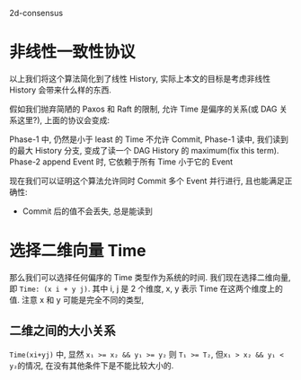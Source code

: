 2d-consensus

# 非线性一致性协议

以上我们将这个算法简化到了线性 History,
实际上本文的目标是考虑非线性 History 会带来什么样的东西.

假如我们抛弃简陋的 Paxos 和 Raft 的限制, 允许 Time 是偏序的关系(或 DAG 关系这里?),
上面的协议会变成:

Phase-1 中, 仍然是小于 least 的 Time 不允许 Commit,
Phase-1 读中, 我们读到的最大 History 分支, 变成了读一个 DAG History 的 maximum(fix this term).
Phase-2 append Event 时, 它依赖于所有 Time 小于它的 Event

现在我们可以证明这个算法允许同时 Commit 多个 Event 并行进行,
且也能满足正确性:

- Commit 后的值不会丢失, 总是能读到

# 选择二维向量 Time

那么我们可以选择任何偏序的 Time 类型作为系统的时间.
我们现在选择二维向量, 即 `Time: (x i + y j)`.
其中 i, j 是 2 个维度, x, y 表示 Time 在这两个维度上的值.
注意 x 和 y 可能是完全不同的类型,

## 二维之间的大小关系

`Time(xi+yj)` 中, 显然 `x₁ >= x₂ && y₁ >= y₂` 则 `T₁ >= T₂`,
但`x₁ > x₂ && y₁ < y₂`的情况, 在没有其他条件下是不能比较大小的.
